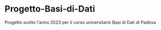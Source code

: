 # Progetto-Basi-di-Dati
Progetto svolto l'anno 2023 per il corso universitario Basi di Dati di Padova
